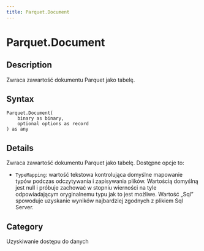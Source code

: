 ```yaml
---
title: Parquet.Document
---
```


# Parquet.Document


## Description

Zwraca zawartość dokumentu Parquet jako tabelę.


## Syntax

```powerquery
Parquet.Document(
    binary as binary,
    optional options as record
) as any
```


## Details

Zwraca zawartość dokumentu Parquet jako tabelę. Dostępne opcje to:    <ul>    <li> <code>TypeMapping</code>: wartość tekstowa kontrolująca domyślne mapowanie typów podczas odczytywania i zapisywania plików. Wartością domyślną jest null i próbuje zachować w stopniu wierności na tyle odpowiadającym oryginalnemu typu jak to jest możliwe. Wartość „Sql” spowoduje uzyskanie wyników najbardziej zgodnych z plikiem Sql Server.</li>    </ul>



## Category
Uzyskiwanie dostępu do danych
